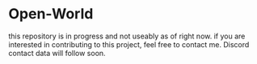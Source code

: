 # Open-World
this repository is in progress and not useably as of right now.
if you are interested in contributing to this project, feel free to contact me.
Discord contact data will follow soon.
